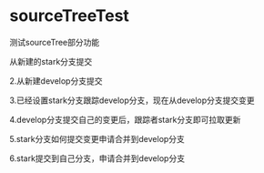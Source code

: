# sourceTreeTest
测试sourceTree部分功能

从新建的stark分支提交

2.从新建develop分支提交

3.已经设置stark分支跟踪develop分支，现在从develop分支提交变更

4.develop分支提交自己的变更后，跟踪者stark分支即可拉取更新

5.stark分支如何提交变更申请合并到develop分支

6.stark提交到自己分支，申请合并到develop分支
